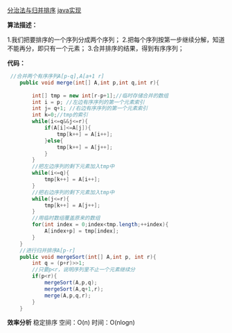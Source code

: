 [分治法与归并排序](https://www.cnblogs.com/mrblug/p/5763138.html)
[java实现](https://blog.csdn.net/m53931422/article/details/41788535)

**算法描述：**


1.我们把要排序的一个序列分成两个序列；
2.把每个序列按第一步继续分解，知道不能再分，即只有一个元素；
3.合并排序的结果，得到有序序列；


**代码：**

```java
 //合并两个有序序列A[p-q],A[a+1 r]
    public void merge(int[] A,int p,int q,int r){
        
        int[] tmp = new int[r-p+1];//临时存储合并的数组
        int i = p; //左边有序序列的第一个元素索引
        int j= q+1; //右边有序序列的第一个元素索引
        int k=0;//tmp的索引
        while(i<=q&&j<=r){
            if(A[i]<=A[j]){
                tmp[k++] = A[i++];
            }else{
                tmp[k++] = A[j++];
            }
        }
        //把左边序列的剩下元素加入tmp中
        while(i<=q){
            tmp[k++] = A[i++];
        }
        //把右边序列的剩下元素加入tmp中
        while(j<=r){
            tmp[k++] = A[j++];
        }
        //用临时数组覆盖原来的数组
        for(int index = 0;index<tmp.length;++index){
            A[index+p] = tmp[index];
        }
    }
    //进行归并排序A[p-r]
    public void mergeSort(int[] A,int p, int r){
        int q = (p+r)>>1;
        //只要p<r，说明序列里不止一个元素继续分
        if(p<r){
            mergeSort(A,p,q);
            mergeSort(A,q+1,r);
            merge(A,p,q,r);
        }
    }
```

**效率分析**
稳定排序
空间：O(n)
时间：O(nlogn)

